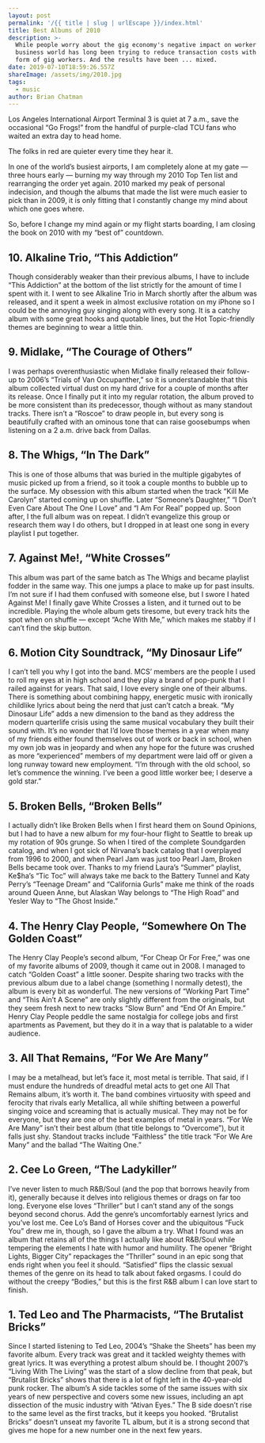 ```yaml
---
layout: post
permalink: '/{{ title | slug | urlEscape }}/index.html'
title: Best Albums of 2010
description: >-
  While people worry about the gig economy's negative impact on worker pay, the
  business world has long been trying to reduce transaction costs with their own
  form of gig workers. And the results have been ... mixed.
date: 2019-07-10T18:59:26.557Z
shareImage: /assets/img/2010.jpg
tags:
  - music
author: Brian Chatman
---
```

Los Angeles International Airport Terminal 3 is quiet at 7 a.m., save the occasional “Go Frogs!” from the handful of purple-clad TCU fans who waited an extra day to head home.

The folks in red are quieter every time they hear it. 

In one of the world’s busiest airports, I am completely alone at my gate — three hours early — burning my way through my 2010 Top Ten list and rearranging the order yet again. 2010 marked my peak of personal indecision, and though the albums that made the list were much easier to pick than in 2009, it is only fitting that I constantly change my mind about which one goes where.

So, before I change my mind again or my flight starts boarding, I am closing the book on 2010 with my “best of” countdown.

## 10\. Alkaline Trio, “This Addiction”

<div class="album albumArt" data-artist="Alkaline Trio" data-album="This Addition"></div>

Though considerably weaker than their previous albums, I have to include “This Addiction” at the bottom of the list strictly for the amount of time I spent with it. I went to see Alkaline Trio in March shortly after the album was released, and it spent a week in almost exclusive rotation on my iPhone so I could be the annoying guy singing along with every song. It is a catchy album with some great hooks and quotable lines, but the Hot Topic-friendly themes are beginning to wear a little thin.

## 9\. Midlake, “The Courage of Others”

<div class="album albumArt" data-artist="Midlake" data-album="The Courage of Others"></div>

I was perhaps overenthusiastic when Midlake finally released their follow-up to 2006’s “Trials of Van Occupanther,” so it is understandable that this album collected virtual dust on my hard drive for a couple of months after its release. Once I finally put it into my regular rotation, the album proved to be more consistent than its predecessor, though without as many standout tracks. There isn’t a “Roscoe” to draw people in, but every song is beautifully crafted with an ominous tone that can raise goosebumps when listening on a 2 a.m. drive back from Dallas.

## 8\. The Whigs, “In The Dark”

<div class="album albumArt" data-artist="The Whigs" data-album="In The Dark"></div>

This is one of those albums that was buried in the multiple gigabytes of music picked up from a friend, so it took a couple months to bubble up to the surface. My obsession with this album started when the track “Kill Me Carolyn” started coming up on shuffle. Later “Someone’s Daughter,” “I Don’t Even Care About The One I Love” and “I Am For Real” popped up. Soon after, I the full album was on repeat. I didn’t evangelize this group or research them way I do others, but I dropped in at least one song in every playlist I put together.

## 7\. Against Me!, “White Crosses”

<div class="album albumArt" data-artist="Against Me!" data-album="White Crosses"></div>

This album was part of the same batch as The Whigs and became playlist fodder in the same way. This one jumps a place to make up for past insults. I’m not sure if I had them confused with someone else, but I swore I hated Against Me! I finally gave White Crosses a listen, and it turned out to be incredible. Playing the whole album gets tiresome, but every track hits the spot when on shuffle — except “Ache With Me,” which makes me stabby if I can’t find the skip button.

## 6\. Motion City Soundtrack, “My Dinosaur Life”

<div class="album albumArt" data-artist="Motion City Soundtrack" data-album="My Dinosaur Life"></div>

I can’t tell you why I got into the band. MCS’ members are the people I used to roll my eyes at in high school and they play a brand of pop-punk that I railed against for years. That said, I love every single one of their albums. There is something about combining happy, energetic music with ironically childlike lyrics about being the nerd that just can’t catch a break. “My Dinosaur Life” adds a new dimension to the band as they address the modern quarterlife crisis using the same musical vocabulary they built their sound with. It’s no wonder that I’d love those themes in a year when many of my friends either found themselves out of work or back in school, when my own job was in jeopardy and when any hope for the future was crushed as more “experienced” members of my department were laid off or given a long runway toward new employment. “I’m through with the old school, so let’s commence the winning. I’ve been a good little worker bee; I deserve a gold star.”

## 5\. Broken Bells, “Broken Bells”

<div class="album albumArt" data-artist="Broken Bells" data-album="Broken Bells"></div>

I actually didn’t like Broken Bells when I first heard them on Sound Opinions, but I had to have a new album for my four-hour flight to Seattle to break up my rotation of 90s grunge. So when I tired of the complete Soundgarden catalog, and when I got sick of Nirvana’s back catalog that I overplayed from 1996 to 2000, and when Pearl Jam was just too Pearl Jam, Broken Bells became took over. Thanks to my friend Laura’s “Summer” playlist, Ke$ha’s “Tic Toc” will always take me back to the Battery Tunnel and Katy Perry’s “Teenage Dream” and “California Gurls” make me think of the roads around Queen Anne, but Alaskan Way belongs to “The High Road” and Yesler Way to “The Ghost Inside.”

## 4\. The Henry Clay People, “Somewhere On The Golden Coast”

<div class="album albumArt" data-artist="The Henry Clay People" data-album="Somewhere On The Golden Coast"></div>

The Henry Clay People’s second album, “For Cheap Or For Free,” was one of my favorite albums of 2009, though it came out in 2008. I managed to catch “Golden Coast” a little sooner. Despite sharing two tracks with the previous album due to a label change (something I normally detest), the album is every bit as wonderful. The new versions of “Working Part Time” and “This Ain’t A Scene” are only slightly different from the originals, but they seem fresh next to new tracks “Slow Burn” and “End Of An Empire.”  Henry Clay People peddle the same nostalgia for college jobs and first apartments as Pavement, but they do it in a way that is palatable to a wider audience.

## 3\. All That Remains, “For We Are Many”

<div class="album albumArt" data-artist="All That Remains" data-album="For We Are Many"></div>

I may be a metalhead, but let’s face it, most metal is terrible. That said, if I must endure the hundreds of dreadful metal acts to get one All That Remains album, it’s worth it. The band combines virtuosity with speed and ferocity that rivals early Metallica, all while shifting between a powerful singing voice and screaming that is actually musical. They may not be for everyone, but they are one of the best examples of metal in years. “For We Are Many” isn’t their best album (that title belongs to “Overcome”), but it falls just shy. Standout tracks include “Faithless” the title track “For We Are Many” and the ballad “The Waiting One.”

## 2\. Cee Lo Green, “The Ladykiller”

<div class="album albumArt" data-artist="Cee Lo Green" data-album="The Ladykiller"></div>

I’ve never listen to much R&B/Soul (and the pop that borrows heavily from it), generally because it delves into religious themes or drags on far too long. Everyone else loves “Thriller” but I can’t stand any of the songs beyond second chorus. Add the genre’s uncomfortably earnest lyrics and you’ve lost me. Cee Lo’s Band of Horses cover and the ubiquitous “Fuck You” drew me in, though, so I gave the album a try. What I found was an album that retains all of the things I actually like about R&B/Soul while tempering the elements I hate with humor and humility. The opener “Bright Lights, Bigger City” repackages the “Thriller” sound in an epic song that ends right when you feel it should. “Satisfied” flips the classic sexual themes of the genre on its head to talk about faked orgasms. I could do without the creepy “Bodies,” but this is the first R&B album I can love start to finish.

## 1\. Ted Leo and The Pharmacists, “The Brutalist Bricks”

<div class="album albumArt" data-artist="Ted Leo and The Pharmacists" data-album="The Brutalist Bricks"></div>

Since I started listening to Ted Leo, 2004’s “Shake the Sheets” has been my favorite album. Every track was great and it tackled weighty themes with great lyrics. It was everything a protest album should be. I thought 2007’s  “Living With The Living” was the start of a slow decline from that peak, but “Brutalist Bricks” shows that there is a lot of fight left in the 40-year-old punk rocker. The album’s A side tackles some of the same issues with six years of new perspective and covers some new issues, including an apt dissection of the music industry with “Ativan Eyes.” The B side doesn’t rise to the same level as the first tracks, but it keeps you hooked. “Brutalist Bricks” doesn’t unseat my favorite TL album, but it is a strong second that gives me hope for a new number one in the next few years. 
